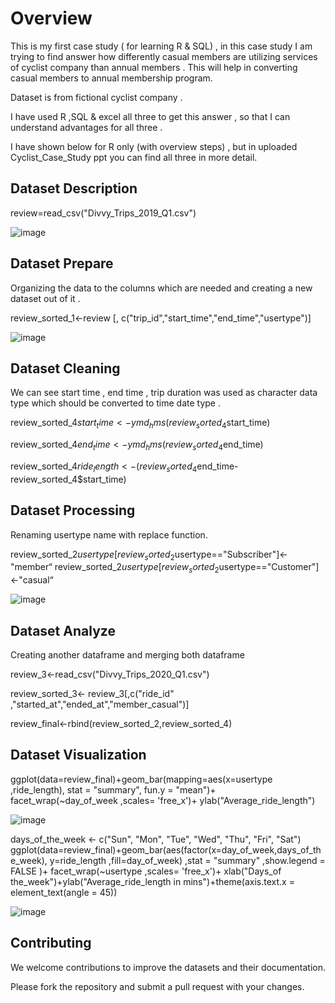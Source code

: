 # Overview

This is my first case study ( for learning R & SQL) , in this case study I am trying to find answer how differently casual members are utilizing services of cyclist company than annual members . This will help in converting casual members to annual membership program.

Dataset is from fictional cyclist company .

I have used R ,SQL & excel all three to get this answer , so that I can understand advantages for all three .

I have shown below for R only (with overview steps)  , but in uploaded Cyclist_Case_Study ppt you can find all three in more detail.

## Dataset Description


review=read_csv("Divvy_Trips_2019_Q1.csv")


![image](https://github.com/user-attachments/assets/6e1dcd82-22d8-4f4e-8dd1-19da8060863f)

## Dataset Prepare

Organizing the data to the columns which are needed and creating a new dataset out of it .

review_sorted_1<-review [, c("trip_id","start_time","end_time","usertype")]


![image](https://github.com/user-attachments/assets/3e22b34f-538b-42be-82af-06b8f39d361d)


## Dataset Cleaning 

We can see start time , end time  , trip duration  was used as character data type which should be converted to time date type .

review_sorted_4$start_time<-ymd_hms(review_sorted_4$start_time)

review_sorted_4$end_time<-ymd_hms(review_sorted_4$end_time)

review_sorted_4$ride_length<-(review_sorted_4$end_time-review_sorted_4$start_time)

## Dataset Processing
Renaming usertype name with replace function.

review_sorted_2$usertype[review_sorted_2$usertype=="Subscriber"]<-"member“
review_sorted_2$usertype[review_sorted_2$usertype=="Customer"]<-"casual“

![image](https://github.com/user-attachments/assets/1658dab6-9c71-42e9-9a10-15288d41aa9e)

## Dataset Analyze
Creating another dataframe and merging both dataframe 

review_3<-read_csv("Divvy_Trips_2020_Q1.csv")

review_sorted_3<- review_3[,c("ride_id" ,"started_at","ended_at","member_casual")]

review_final<-rbind(review_sorted_2,review_sorted_4)

## Dataset Visualization 

ggplot(data=review_final)+geom_bar(mapping=aes(x=usertype ,ride_length), stat = "summary", fun.y = "mean")+ facet_wrap(~day_of_week ,scales= 'free_x')+ ylab("Average_ride_length")

![image](https://github.com/user-attachments/assets/07ebfdf5-7f2e-4142-94e4-75ccca5dbb13)

days_of_the_week <- c("Sun", "Mon", "Tue", "Wed",  "Thu", "Fri", "Sat")
ggplot(data=review_final)+geom_bar(aes(factor(x=day_of_week,days_of_the_week), y=ride_length ,fill=day_of_week) ,stat = "summary" ,show.legend = FALSE )+ facet_wrap(~usertype ,scales= 'free_x')+ xlab("Days_of the_week")+ylab("Average_ride_length in mins")+theme(axis.text.x = element_text(angle = 45))

![image](https://github.com/user-attachments/assets/69b5e45f-3b99-4622-9519-225e5d4dac92)


## Contributing

We welcome contributions to improve the datasets and their documentation. 

Please fork the repository and submit a pull request with your changes.


